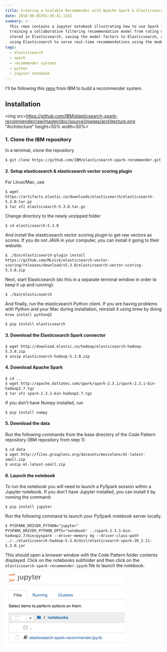 ```yaml
---
title: Creating a Scalable Recommender with Apache Spark & Elasticsearch
date: 2018-09-05T01:36:41.133Z
summary: >-
  This repo contains a Jupyter notebook illustrating how to use Spark for
  training a collaborative filtering recommendation model from rating data
  stored in Elasticsearch, saving the model factors to Elasticsearch, and then
  using Elasticsearch to serve real-time recommendations using the model. 
tags:
  - elasticsearch
  - spark
  - recommender systems
  - python
  - jupyter notebook
---
```

I'll be following this [repo](https://github.com/IBM/elasticsearch-spark-recommender) from IBM to build a recommender system.

## Installation

<img src=https://github.com/IBM/elasticsearch-spark-recommender/raw/master/doc/source/images/architecture.png "Architecture" height=50% width=50%></img>

### 1. Clone the IBM repository

In a terminal, clone the repository

```
$ git clone https://github.com/IBM/elasticsearch-spark-recommender.git
```

#### 2. Setup elasticsearch & elasticsearch vector scoring plugin

For Linux/Mac, use

```
$ wget https://artifacts.elastic.co/downloads/elasticsearch/elasticsearch-5.3.0.tar.gz
$ tar xfz elasticsearch-5.3.0.tar.gz
```

Change directory to the newly unzipped folder

```
$ cd elasticsearch-5.3.0
```

And install the elasticsearch vector scoring plugin to get raw vectors as scores. If you do not JAVA in your computer, you can install it going to their website.

```
$ ./bin/elasticsearch-plugin install https://github.com/MLnick/elasticsearch-vector-scoring/releases/download/v5.3.0/elasticsearch-vector-scoring-5.3.0.zip
```

Next, start Elasticsearch (do this in a separate terminal window in order to keep it up and running):

```
$ ./bin/elasticsearch
```

And finally, run the elasticsearch Python client. If you are having problems with Python and your Mac during installation, reinstall it using brew by doing `brew install python@2`

```
$ pip install elasticsearch
```

#### 3. Download the Elasticsearch Spark connector

```
$ wget http://download.elastic.co/hadoop/elasticsearch-hadoop-5.3.0.zip
$ unzip elasticsearch-hadoop-5.3.0.zip
```

#### 4. Download Apache Spark

```
$ cd ..
$ wget http://apache.dattatec.com/spark/spark-2.3.1/spark-2.3.1-bin-hadoop2.7.tgz
$ tar xfz spark-2.3.1-bin-hadoop2.7.tgz
```

If you don't have Numpy installed, run

```
$ pip install numpy
```

#### 5. Download the data

Run the following commands from the base directory of the Code Pattern repository (IBM repository from step 1):

```
$ cd data
$ wget http://files.grouplens.org/datasets/movielens/ml-latest-small.zip
$ unzip ml-latest-small.zip
```

#### 6. Launch the notebook

To run the notebook you will need to launch a PySpark session within a Jupyter notebook. If you don't have Jupyter installed, you can install it by running the command:

```
$ pip install jupyter
```

Run the following command to launch your PySpark notebook server locally.

```
$ PYSPARK_DRIVER_PYTHON="jupyter" PYSPARK_DRIVER_PYTHON_OPTS="notebook" ../spark-2.3.1-bin-hadoop2.7/bin/pyspark --driver-memory 4g --driver-class-path ../../elasticsearch-hadoop-5.3.0/dist/elasticsearch-spark-20_2.11-5.3.0.jar
```
This should open a browser window with the Code Pattern folder contents displayed. Click on the notebooks subfolder and then click on the ```elasticsearch-spark-recommender.ipynb``` file to launch the notebook.


![alt text](https://github.com/IBM/elasticsearch-spark-recommender/raw/master/doc/source/images/launch-notebook.png "jupyter notebook")
